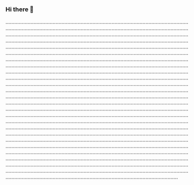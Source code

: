 ### Hi there 👋

.................................................................................................................................................................................................................................................................................................................................................................................................................................................................................................................................................................................................................................................................................................................................................................................................................................................................................................................................................................................................................................................................................................................................................................................................................................................................................................................................................................................................................................................................................................................................................................................................................................................................................................................................................................................................................................................................................................................................................................................................................................................................................................................................................................................................................................................................................................................................................................................................................................................................................................................................................................................................................................................................................................................................................................................................................................................................................................................................................................................................................................................................................................................................................................................................................................................................................................................................................